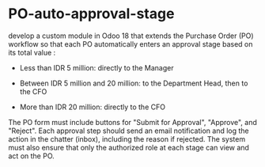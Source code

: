 # PO-auto-approval-stage
develop a custom module in Odoo 18 that extends the Purchase Order (PO) workflow so that each PO automatically enters an approval stage based on its total value :
- Less than IDR 5 million: directly to the Manager

- Between IDR 5 million and 20 million: to the Department Head, then to the CFO

- More than IDR 20 million: directly to the CFO

The PO form must include buttons for "Submit for Approval", "Approve", and "Reject". Each approval step should send an email notification and log the action in the chatter (inbox), including the reason if rejected. The system must also ensure that only the authorized role at each stage can view and act on the PO.

